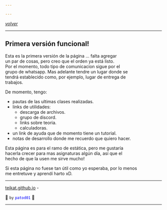 ```yaml
---

---
```


<link rel="icon" href="/etc/icon.png">

[*volver*][teikat]

---

## Primera versión funcional!

Esta es la primera versión de la página ... falta agregar <br>
un par de cosas, pero creo que el orden ya está listo. <br>
Por el momento, todo tipo de comunicacion sigue por el <br>
grupo de whatsapp. Mas adelante tendre un lugar donde se <br>
tendrá establecido como, por ejemplo, lugar de entrega de <br>
trabajos.

De momento, tengo:

- pautas de las ultimas clases realizadas.
- links de utilidades:
    - descarga de archivos.
    - grupo de discord.
    - links sobre teoria.
    - calculadoras.
- un link de ayuda que de momento tiene un tutorial.
- notas de desarrollo donde me recuerdo que quiero hacer.

Esta página es para el ramo de estática, pero me gustaría <br>
hacerla crecer para mas asignaturas algún día, así que el <br>
hecho de que la usen me sirve mucho!

Si esta página no fuese tan útil como yo esperaba, por lo menos <br>
me entretuve y aprendí harto xD.

---

[teikat.github.io][teikat] -

:ghost: `by` <span style="color: blue;">`patod01`</span> :ghost:

[teikat]: https://teikat.github.io

---
